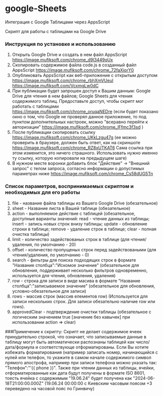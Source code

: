 # google-Sheets
Интеграция с Google Таблицами через AppsScript

Скрипт для работы с таблицами на Google Drive


### Инструкция по установке и использованию
1. Открыть Google Drive и создать в нем файл AppsScript https://image.mufiksoft.com/chrome_d9l3449qUx
2. Скопировать содержимое файла code.js в созданный файл AppsScript https://image.mufiksoft.com/chrome_72faXiorY0
3. Опубликовать AppsScript как веб-приложение с открытым доступом https://image.mufiksoft.com/chrome_rbhXmVUeul https://image.mufiksoft.com/VcxmgLw0dC
4. При публикации будет запрошен доступ к Вашим данным: Google Drive для чтения в нем файлов; Google Sheets для чтения содержимого таблиц. Предоставьте доступ, чтобы скрипт мог работать с таблицами https://image.mufiksoft.com/chrome_oruqaNEDre (если будет показано окно о том, что Google не проверял данное приложение, то под пунктом дополнительных настроек, можно "всеравно перейти к авторизации" https://image.mufiksoft.com/chrome_lFfmc3f3sd )
5. После публикации скопировать ссылку https://image.mufiksoft.com/chrome_UKkLzgu47g (ее можно проверить в браузере, должен быть ответ, как на скриншоте https://image.mufiksoft.com/chrome_RZ8xUTKAT6 Сама ссылка при этом изменится, это ничего страшного. Использовать нужно именно ту ссылку, которую копировали на предыдущем шаге)
6. В нужном месте воронки добавить блок "Действие" -> "Внешний запрос" с телом запроса, согласно информации о допустимых параметрах ниже https://image.mufiksoft.com/chrome_Cs58dUG5Tn


### Список параметров, воспринимаемых скриптом и необходимых для его работы
1. file - название файла таблицы из Вашего Google Drive (обезательное)
2. sheet - Название листа в Вашей таблице (обезательное)
3. action - выполняемое действие с таблицей (обезательное, доступные варианты значений: read - чтение данных из таблицы; insert - запись новых строк внизу таблицы; update - обновление строки в таблице; remove - удаление строк в таблице; clear - полная очистка таблицы)
4. limit - количество задействованых строк в таблице (для чтения/удаления, по умолчанию - 20)
5. offset - количество пропущеных строк перед задействоваными (для чтения/удаления, по умолчанию - 0)
6. search - фильтры для поиска подходящих строк в формате "Название столбца":"Искомое значение" (обезательное для обновления, поддерживает несколько фильтров одновременно, используется для чтения, обновления, удаления)
7. row - строка для записи в виде масива в формате "Название столбца":"записываемое значение" (обезательное для обновления, условно-обезательное для записи)
8. rows - массив строк (массив елементов row) (Используется для записи нескольких строк. Для записи обезательно наличие row или rows).
9. approvedClear - подтверждение очистки таблицы (обезательное с логическим значением true [значение без кавычек] при использовании action => clear)



###Примечение к скрипту:
Скрипт не делает содержимое ячеек принудительно строкой, что означает, что записываемые данные в таблицу могут быть автоматически распознаны таблицей как число/дата/формула и соответствующе отформатированы. Если Вы хотите избежать форматирования (например записать номер, начинающийся с нулей или телефон, то укажите в самом начале содержимого символ прямого апострофа, например при записи телефона можно указать так: "Телефон":"'{{ phone }}". Также при чтении данных из таблицы, ячейки, отформатированные как дата будут получены в формате ISO 8601, тоесть ячейка с содержимым "19.06.24" будет получена как "2024-06-18T21:00:00.000Z" (19.06.24 00:00:00 с Киевским часовым поясом +3 переведено на часовой пояс по Гринвичу)
